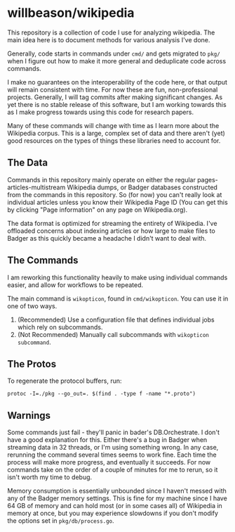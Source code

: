 # willbeason/wikipedia

This repository is a collection of code I use for analyzing wikipedia. The main
idea here is to document methods for various analysis I've done.

Generally, code starts in commands under `cmd/` and gets migrated to `pkg/` when
I figure out how to make it more general and deduplicate code across commands.

I make no guarantees on the interoperability of the code here, or that output
will remain consistent with time. For now these are fun, non-professional
projects. Generally, I will tag commits after making significant changes.
As yet there is no stable release of this software, but I am working towards
this as I make progress towards using this code for research papers.

Many of these commands will change with time as I learn more about the Wikipedia
corpus. This is a large, complex set of data and there aren't (yet) good
resources on the types of things these libraries need to account for.

## The Data

Commands in this repository mainly operate on either the regular
pages-articles-multistream Wikipedia dumps, or Badger databases constructed from
the commands in this repository. So (for now) you can't really look at
individual articles unless you know their Wikipedia Page ID (You can get this by
clicking "Page information" on any page on Wikipedia.org).

The data format is optimized for streaming the entirety of Wikipedia. I've
offloaded concerns about indexing articles or how large to make files to Badger
as this quickly became a headache I didn't want to deal with.

## The Commands

I am reworking this functionality heavily to make using individual commands
easier, and allow for workflows to be repeated.

The main command is `wikopticon`, found in `cmd/wikopticon`. You can use it
in one of two ways.

1. (Recommended) Use a configuration file that defines individual jobs which
    rely on subcommands.
2. (Not Recommended) Manually call subcommands with `wikopticon subcommand`.

## The Protos

To regenerate the protocol buffers, run:

```shell
protoc -I=./pkg --go_out=. $(find . -type f -name "*.proto")
```

## Warnings

Some commands just fail - they'll panic in bader's DB.Orchestrate. I don't have
a good explanation for this. Either there's a bug in Badger when streaming data
in 32 threads, or I'm using something wrong. In any case, rerunning the command
several times seems to work fine. Each time the process will make more progress,
and eventually it succeeds. For now commands take on the order of a couple of
minutes for  me to rerun, so it isn't worth my time to debug.

Memory consumption is essentially unbounded since I haven't messed with any of
the Badger memory settings. This is fine for my machine since I have 64 GB of
memory and can hold most (or in some cases all) of Wikipedia in memory at once,
but you may experience slowdowns if you don't modify the options set in
`pkg/db/process.go`.
